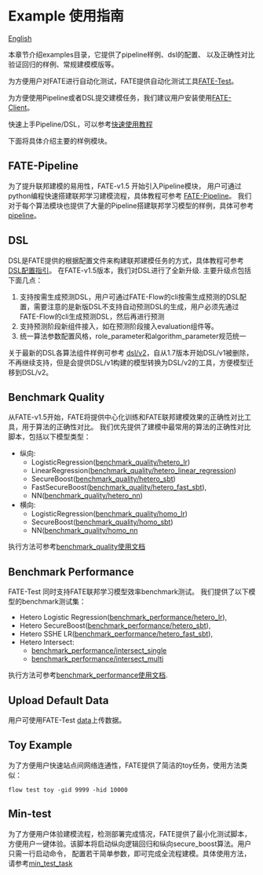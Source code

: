 # Example 使用指南 
[English](README.md)


本章节介绍examples目录，它提供了pipeline样例、dsl的配置、 以及正确性对比验证回归的样例、常规建模模版等。

为方便用户对FATE进行自动化测试，FATE提供自动化测试工具[FATE-Test](../doc/api/fate_test.md)。

为方便使用Pipeline或者DSL提交建模任务，我们建议用户安装使用[FATE-Client](../doc/api/fate_client/pipeline.md)。

快速上手Pipeline/DSL，可以参考[快速使用教程](../doc/tutorial/README.md)

下面将具体介绍主要的样例模块。

## FATE-Pipeline

为了提升联邦建模的易用性，FATE-v1.5 开始引入Pipeline模块， 用户可通过python编程快速搭建联邦学习建模流程，具体教程可参考
[FATE-Pipeline](../doc/api/fate_client/pipeline.md)。
我们对于每个算法模块也提供了大量的Pipeline搭建联邦学习模型的样例，具体可参考[pipeline](./pipeline)。

## DSL

DSL是FATE提供的根据配置文件来构建联邦建模任务的方式，具体教程可参考
[DSL配置指引](../doc/tutorial/dsl_conf/dsl_conf_v2_setting_guide.md)。
在FATE-v1.5版本，我们对DSL进行了全新升级.
    主要升级点包括下面几点：
1.  支持按需生成预测DSL，用户可通过FATE-Flow的cli按需生成预测的DSL配置，需要注意的是新版DSL不支持自动预测DSL的生成，用户必须先通过FATE-Flow的cli生成预测DSL，然后再进行预测
2.  支持预测阶段新组件接入，如在预测阶段接入evaluation组件等。
3.  统一算法参数配置风格，role\_parameter和algorithm\_parameter规范统一

关于最新的DSL各算法组件样例可参考 [dsl/v2](./dsl/v2)，自从1.7版本开始DSL/v1被删除，不再继续支持，但是会提供DSL/v1构建的模型转换为DSL/v2的工具，方便模型迁移到DSL/v2。


## Benchmark Quality

从FATE-v1.5开始，FATE将提供中心化训练和FATE联邦建模效果的正确性对比工具，用于算法的正确性对比。
我们优先提供了建模中最常用的算法的正确性对比脚本，包括以下模型类型： 
- 纵向:
    - LogisticRegression([benchmark\_quality/hetero\_lr](./benchmark_quality/hetero_lr))
    - LinearRegression([benchmark\_quality/hetero\_linear_regression](./benchmark_quality/hetero_linear_regression))
    - SecureBoost([benchmark\_quality/hetero\_sbt](./benchmark_quality/hetero_sbt))
    - FastSecureBoost([benchmark\_quality/hetero\_fast\_sbt](./benchmark_quality/hetero_fast_sbt)),
    - NN([benchmark\_quality/hetero\_nn](./benchmark_quality/hetero_nn))
- 横向:
    - LogisticRegression([benchmark\_quality/homo\_lr](./benchmark_quality/homo_lr))
    - SecureBoost([benchmark\_quality/homo\_sbt](./benchmark_quality/homo_sbt))
    - NN([benchmark\_quality/homo\_nn](./benchmark_quality/homo_nn)

执行方法可参考[benchmark\_quality使用文档](../doc/api/fate_test.md#benchmark-quality)


## Benchmark Performance

FATE-Test 同时支持FATE联邦学习模型效率benchmark测试。
我们提供了以下模型的benchmark测试集：

  - Hetero Logistic Regression([benchmark\_performance/hetero\_lr](./benchmark_performance/hetero_lr)),
  - Hetero SecureBoost([benchmark\_performance/hetero\_sbt](./benchmark_performance/hetero_sbt)),
  - Hetero SSHE LR([benchmark\_performance/hetero\_fast\_sbt](./benchmark_performance/hetero_sshe_lr)),
  - Hetero Intersect:
    - [benchmark\_performance/intersect_single](./benchmark_performance/intersect_single)
    - [benchmark\_performance/intersect_multi](./benchmark_performance/intersect_multi)
  
执行方法可参考[benchmark\_performance使用文档](../doc/api/fate_test.md#benchmark-performance).


## Upload Default Data

用户可使用FATE-Test [data](../doc/api/fate_test.md#data)上传数据。

## Toy Example

为了方便用户快速站点间网络连通性，FATE提供了简洁的toy任务，使用方法类似：
```
flow test toy -gid 9999 -hid 10000
```

## Min-test

为了方便用户体验建模流程，检测部署完成情况，FATE提供了最小化测试脚本，方便用户一键体验。该脚本将启动纵向逻辑回归和纵向secure\_boost算法。用户只需一行启动命令，
配置若干简单参数，即可完成全流程建模。具体使用方法，请参考[min\_test\_task](./min_test_task/README.rst)
